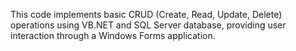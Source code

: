 This code implements basic CRUD (Create, Read, Update, Delete) operations using VB.NET and SQL Server database, providing user interaction through a Windows Forms application.
